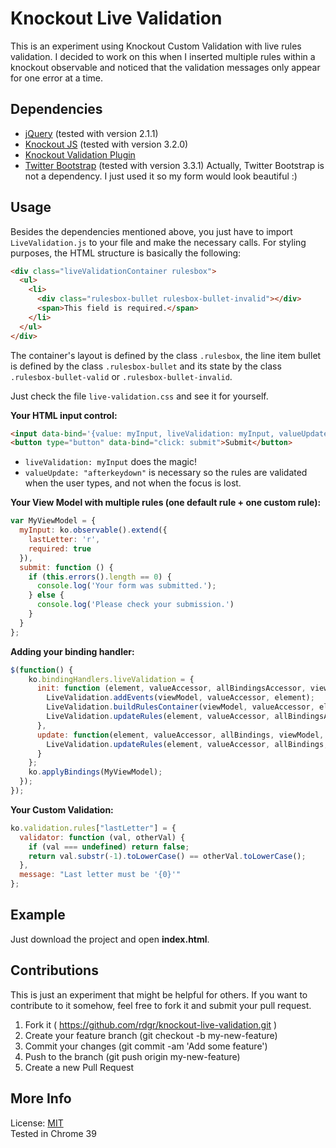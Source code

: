 Knockout Live Validation
========================

This is an experiment using Knockout Custom Validation with live rules validation. I decided to work on this when I inserted multiple rules within a knockout observable and noticed that the validation messages only appear for one error at a time.

## Dependencies

- [jQuery](http://jquery.com) (tested with version 2.1.1)
- [Knockout JS](http://knockoutjs.com) (tested with version 3.2.0)
- [Knockout Validation Plugin](https://github.com/Knockout-Contrib/Knockout-Validation)
- [Twitter Bootstrap](http://getbootstrap.com) (tested with version 3.3.1) Actually, Twitter Bootstrap is not a dependency. I just used it so my form would look beautiful :)

## Usage

Besides the dependencies mentioned above, you just have to import `LiveValidation.js` to your file and make the necessary calls. For styling purposes, the HTML structure is basically the following:

```html
<div class="liveValidationContainer rulesbox">
  <ul>
    <li>
      <div class="rulesbox-bullet rulesbox-bullet-invalid"></div>
      <span>This field is required.</span>
    </li>
  </ul>
</div>
```
The container's layout is defined by the class `.rulesbox`, the line item bullet is defined by the class `.rulesbox-bullet` and its state by the class `.rulesbox-bullet-valid` or `.rulesbox-bullet-invalid`.

Just check the file `live-validation.css` and see it for yourself.

**Your HTML input control:**

```html
<input data-bind='{value: myInput, liveValidation: myInput, valueUpdate: "afterkeydown"}' />
<button type="button" data-bind="click: submit">Submit</button>
```
  - `liveValidation: myInput` does the magic!  
  - `valueUpdate: "afterkeydown"` is necessary so the rules are validated when the user types, and not when the focus is lost.

**Your View Model with multiple rules (one default rule + one custom rule):**

```javascript
var MyViewModel = {
  myInput: ko.observable().extend({
    lastLetter: 'r',
    required: true
  }),
  submit: function () {
    if (this.errors().length == 0) {
      console.log('Your form was submitted.');
    } else {
      console.log('Please check your submission.')
    }
  }
};
```

**Adding your binding handler:**

```javascript
$(function() {
    ko.bindingHandlers.liveValidation = {
      init: function (element, valueAccessor, allBindingsAccessor, viewModel) {
        LiveValidation.addEvents(viewModel, valueAccessor, element);
        LiveValidation.buildRulesContainer(viewModel, valueAccessor, element);
        LiveValidation.updateRules(element, valueAccessor, allBindingsAccessor, viewModel);
      },
      update: function(element, valueAccessor, allBindings, viewModel, bindingContext) {
        LiveValidation.updateRules(element, valueAccessor, allBindings, viewModel);
      }
    };
    ko.applyBindings(MyViewModel);
  });
});
```

**Your Custom Validation:**

```javascript
ko.validation.rules["lastLetter"] = {
  validator: function (val, otherVal) {
    if (val === undefined) return false;
    return val.substr(-1).toLowerCase() == otherVal.toLowerCase();
  },
  message: "Last letter must be '{0}'"
};
```

## Example

Just download the project and open **index.html**.

## Contributions

This is just an experiment that might be helpful for others. If you want to contribute to it somehow, feel free to fork it and submit your pull request.

1. Fork it ( https://github.com/rdgr/knockout-live-validation.git )
2. Create your feature branch (git checkout -b my-new-feature)
3. Commit your changes (git commit -am 'Add some feature')
4. Push to the branch (git push origin my-new-feature)
5. Create a new Pull Request

## More Info

License: [MIT](http://choosealicense.com/licenses/mit)  
Tested in Chrome 39
